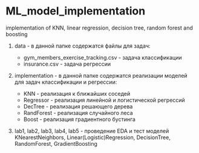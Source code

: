 # ML_model_implementation
implementation of KNN, linear regression, decision tree, random forest and boosting

1) data - в данной папке содержатся файлы для задач:
    - gym_members_exercise_tracking.csv - задача классификации
    - insurance.csv - задача регрессии

2) implementation - в данной папке содержатся реализации моделей для задач классификации и регрессии:
    - KNN - реализация к ближайших соседей
    - Regressor - реализация линейной и логистической регрессий
    - DecTree - реализация решающего дерева
    - RandForest - реализация случайного леса
    - Boost - реализация градиентного бустинга

3) lab1, lab2, lab3, lab4, lab5 - проведение EDA и тест моделей KNearestNeighbors, Linear(Logistic)Regression, DecisionTree, RandomForest, GradientBoosting
